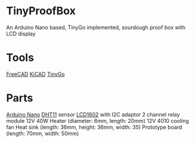 # TinyProofBox

An Arduino Nano based, TinyGo implemented, sourdough proof box with LCD display

# Tools

[FreeCAD][freecad]
[KiCAD][kicad]
[TinyGo][tinygo]

# Parts

[Arduino Nano][nano]
[DHT11][dht11] sensor
[LCD1602][lcd1602] with I2C adaptor
2 channel relay module
12V 40W Heater (diameter: 6mm, length: 20mm)
12V 4010 cooling fan
Heat sink (length: 36mm, height: 36mm, width: 35)
Prototype board (length: 70mm, width: 50mm)

[freecad]: https://www.freecadweb.org
[kicad]: https://www.kicad.org
[tinygo]: https://tinygo.org
[dht11]: https://create.arduino.cc/projecthub/search?q=DHT11
[lcd1602]: https://create.arduino.cc/projecthub/search?q=lcd1602+i2c
[nano]: https://www.arduino.cc/en/pmwiki.php?n=Main/ArduinoBoardNano
